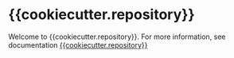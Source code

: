 # {{cookiecutter.repository}}

Welcome to {{cookiecutter.repository}}. For more information, see documentation [{{cookiecutter.repository}}](chimefrb.github.io/{{cookiecutter.repository}})